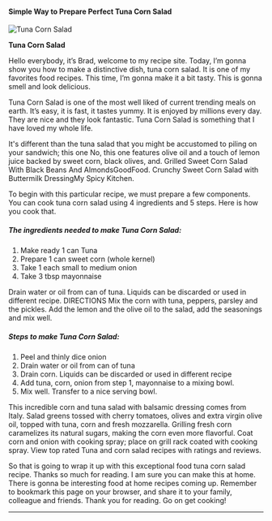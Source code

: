             

#### Simple Way to Prepare Perfect Tuna Corn Salad

![Tuna Corn Salad](https://img-global.cpcdn.com/recipes/5540263029112832/751x532cq70/tuna-corn-salad-recipe-main-photo.jpg)

**Tuna Corn Salad**

Hello everybody, it’s Brad, welcome to my recipe site. Today, I’m gonna show you how to make a distinctive dish, tuna corn salad. It is one of my favorites food recipes. This time, I’m gonna make it a bit tasty. This is gonna smell and look delicious.

Tuna Corn Salad is one of the most well liked of current trending meals on earth. It’s easy, it is fast, it tastes yummy. It is enjoyed by millions every day. They are nice and they look fantastic. Tuna Corn Salad is something that I have loved my whole life.

It's different than the tuna salad that you might be accustomed to piling on your sandwich; this one No, this one features olive oil and a touch of lemon juice backed by sweet corn, black olives, and. Grilled Sweet Corn Salad With Black Beans And AlmondsGoodFood. Crunchy Sweet Corn Salad with Buttermilk DressingMy Spicy Kitchen.

To begin with this particular recipe, we must prepare a few components. You can cook tuna corn salad using 4 ingredients and 5 steps. Here is how you cook that.

##### The ingredients needed to make Tuna Corn Salad:

1.  Make ready 1 can Tuna
2.  Prepare 1 can sweet corn (whole kernel)
3.  Take 1 each small to medium onion
4.  Take 3 tbsp mayonnaise

Drain water or oil from can of tuna. Liquids can be discarded or used in different recipe. DIRECTIONS Mix the corn with tuna, peppers, parsley and the pickles. Add the lemon and the olive oil to the salad, add the seasonings and mix well.

##### Steps to make Tuna Corn Salad:

1.  Peel and thinly dice onion
2.  Drain water or oil from can of tuna
3.  Drain corn. Liquids can be discarded or used in different recipe
4.  Add tuna, corn, onion from step 1, mayonnaise to a mixing bowl.
5.  Mix well. Transfer to a nice serving bowl.

This incredible corn and tuna salad with balsamic dressing comes from Italy. Salad greens tossed with cherry tomatoes, olives and extra virgin olive oil, topped with tuna, corn and fresh mozzarella. Grilling fresh corn caramelizes its natural sugars, making the corn even more flavorful. Coat corn and onion with cooking spray; place on grill rack coated with cooking spray. View top rated Tuna and corn salad recipes with ratings and reviews.

So that is going to wrap it up with this exceptional food tuna corn salad recipe. Thanks so much for reading. I am sure you can make this at home. There is gonna be interesting food at home recipes coming up. Remember to bookmark this page on your browser, and share it to your family, colleague and friends. Thank you for reading. Go on get cooking!

* * *